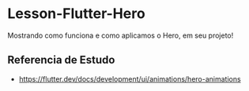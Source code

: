 # Lesson-Flutter-Hero

Mostrando como funciona e como aplicamos o Hero, em seu projeto!

## Referencia de Estudo
- https://flutter.dev/docs/development/ui/animations/hero-animations